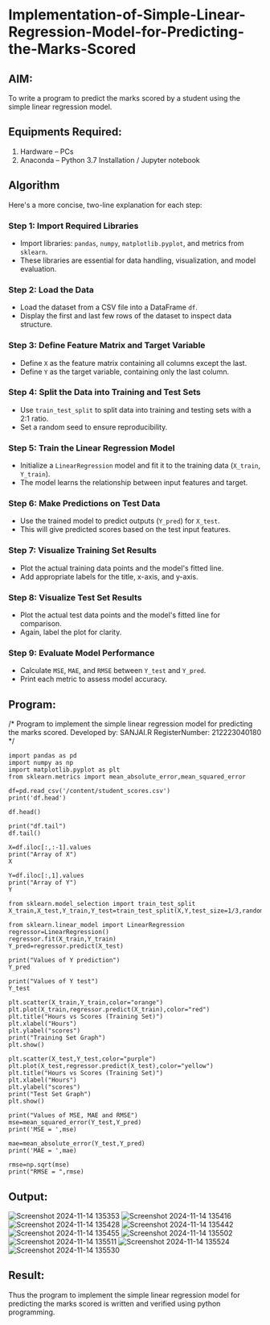 # Implementation-of-Simple-Linear-Regression-Model-for-Predicting-the-Marks-Scored

## AIM:
To write a program to predict the marks scored by a student using the simple linear regression model.

## Equipments Required:
1. Hardware – PCs
2. Anaconda – Python 3.7 Installation / Jupyter notebook

## Algorithm
Here's a more concise, two-line explanation for each step:

### Step 1: Import Required Libraries
- Import libraries: `pandas`, `numpy`, `matplotlib.pyplot`, and metrics from `sklearn`.
- These libraries are essential for data handling, visualization, and model evaluation.

### Step 2: Load the Data
- Load the dataset from a CSV file into a DataFrame `df`.
- Display the first and last few rows of the dataset to inspect data structure.

### Step 3: Define Feature Matrix and Target Variable
- Define `X` as the feature matrix containing all columns except the last.
- Define `Y` as the target variable, containing only the last column.

### Step 4: Split the Data into Training and Test Sets
- Use `train_test_split` to split data into training and testing sets with a 2:1 ratio.
- Set a random seed to ensure reproducibility.

### Step 5: Train the Linear Regression Model
- Initialize a `LinearRegression` model and fit it to the training data (`X_train`, `Y_train`).
- The model learns the relationship between input features and target.

### Step 6: Make Predictions on Test Data
- Use the trained model to predict outputs (`Y_pred`) for `X_test`.
- This will give predicted scores based on the test input features.

### Step 7: Visualize Training Set Results
- Plot the actual training data points and the model's fitted line.
- Add appropriate labels for the title, x-axis, and y-axis.

### Step 8: Visualize Test Set Results
- Plot the actual test data points and the model's fitted line for comparison.
- Again, label the plot for clarity.

### Step 9: Evaluate Model Performance
- Calculate `MSE`, `MAE`, and `RMSE` between `Y_test` and `Y_pred`.
- Print each metric to assess model accuracy.
  
## Program:
/*
Program to implement the simple linear regression model for predicting the marks scored.
Developed by: SANJAI.R
RegisterNumber: 212223040180
*/
```PY
import pandas as pd
import numpy as np
import matplotlib.pyplot as plt
from sklearn.metrics import mean_absolute_error,mean_squared_error

df=pd.read_csv('/content/student_scores.csv')
print('df.head')

df.head()

print("df.tail")
df.tail()

X=df.iloc[:,:-1].values
print("Array of X")
X

Y=df.iloc[:,1].values
print("Array of Y")
Y

from sklearn.model_selection import train_test_split
X_train,X_test,Y_train,Y_test=train_test_split(X,Y,test_size=1/3,random_state=0)

from sklearn.linear_model import LinearRegression
regressor=LinearRegression()
regressor.fit(X_train,Y_train)
Y_pred=regressor.predict(X_test)

print("Values of Y prediction")
Y_pred

print("Values of Y test")
Y_test

plt.scatter(X_train,Y_train,color="orange")
plt.plot(X_train,regressor.predict(X_train),color="red")
plt.title("Hours vs Scores (Training Set)")
plt.xlabel("Hours")
plt.ylabel("scores")
print("Training Set Graph")
plt.show()

plt.scatter(X_test,Y_test,color="purple")
plt.plot(X_test,regressor.predict(X_test),color="yellow")
plt.title("Hours vs Scores (Training Set)")
plt.xlabel("Hours")
plt.ylabel("scores")
print("Test Set Graph")
plt.show()

print("Values of MSE, MAE and RMSE")
mse=mean_squared_error(Y_test,Y_pred)
print('MSE = ',mse)

mae=mean_absolute_error(Y_test,Y_pred)
print('MAE = ',mae)

rmse=np.sqrt(mse)
print("RMSE = ",rmse)
```

## Output:
![Screenshot 2024-11-14 135353](https://github.com/user-attachments/assets/969e7316-6a2f-42b9-888e-396198632af4)
![Screenshot 2024-11-14 135416](https://github.com/user-attachments/assets/e8160977-7323-4e8e-a728-1c974002f374)
![Screenshot 2024-11-14 135428](https://github.com/user-attachments/assets/17f6eb0c-f969-4080-aaa0-91f19c3471bc)
![Screenshot 2024-11-14 135442](https://github.com/user-attachments/assets/b010c71e-ca8a-4bfd-97cd-d30bc4a805c9)
![Screenshot 2024-11-14 135455](https://github.com/user-attachments/assets/bae682d1-b896-4b64-b8c7-ee0ee81dd0a1)
![Screenshot 2024-11-14 135502](https://github.com/user-attachments/assets/02920dab-39cf-41e6-9a9f-f51a527cb789)
![Screenshot 2024-11-14 135511](https://github.com/user-attachments/assets/4deccd5d-978f-4e9d-9fa5-78017b6947bc)
![Screenshot 2024-11-14 135524](https://github.com/user-attachments/assets/2d9bc44a-5001-45b5-b9d1-109dd73aba77)
![Screenshot 2024-11-14 135530](https://github.com/user-attachments/assets/ae855b9b-c222-4919-ab99-b8037b9fce57)


## Result:
Thus the program to implement the simple linear regression model for predicting the marks scored is written and verified using python programming.
